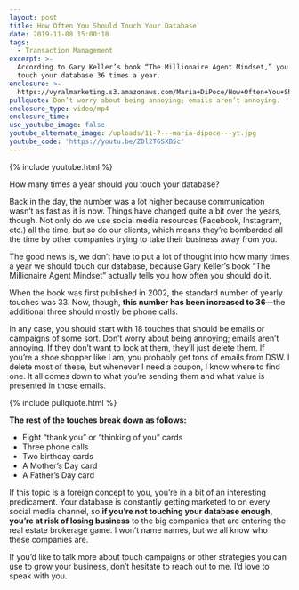 ```yaml
---
layout: post
title: How Often You Should Touch Your Database
date: 2019-11-08 15:00:18
tags:
  - Transaction Management
excerpt: >-
  According to Gary Keller’s book “The Millionaire Agent Mindset,” you should
  touch your database 36 times a year.
enclosure: >-
  https://vyralmarketing.s3.amazonaws.com/Maria+DiPoce/How+Often+You+Should+Touch+Your+Database.mp4
pullquote: Don’t worry about being annoying; emails aren’t annoying.
enclosure_type: video/mp4
enclosure_time:
use_youtube_image: false
youtube_alternate_image: /uploads/11-7---maria-dipoce---yt.jpg
youtube_code: 'https://youtu.be/ZDl2T6SXB5c'
---
```


{% include youtube.html %}

How many times a year should you touch your database?

Back in the day, the number was a lot higher because communication wasn’t as fast as it is now. Things have changed quite a bit over the years, though. Not only do we use social media resources (Facebook, Instagram, etc.) all the time, but so do our clients, which means they’re bombarded all the time by other companies trying to take their business away from you.&nbsp;

The good news is, we don’t have to put a lot of thought into how many times a year we should touch our database, because Gary Keller’s book “The Millionaire Agent Mindset” actually tells you how often you should do it.&nbsp;

When the book was first published in 2002, the standard number of yearly touches was 33. Now, though, **this number has been increased to 36**—the additional three should mostly be phone calls.&nbsp;

In any case, you should start with 18 touches that should be emails or campaigns of some sort. Don’t worry about being annoying; emails aren’t annoying. If they don’t want to look at them, they’ll just delete them. If you’re a shoe shopper like I am, you probably get tons of emails from DSW. I delete most of these, but whenever I need a coupon, I know where to find one. It all comes down to what you’re sending them and what value is presented in those emails.&nbsp;

{% include pullquote.html %}

**The rest of the touches break down as follows:**

* Eight “thank you” or “thinking of you” cards
* Three phone calls
* Two birthday cards
* A Mother’s Day card
* A Father’s Day card

If this topic is a foreign concept to you, you’re in a bit of an interesting predicament. Your database is constantly getting marketed to on every social media channel, so **if you’re not touching your database enough, you’re at risk of losing business** to the big companies that are entering the real estate brokerage game. I won’t name names, but we all know who these companies are.&nbsp;

If you’d like to talk more about touch campaigns or other strategies you can use to grow your business, don’t hesitate to reach out to me. I’d love to speak with you.&nbsp;